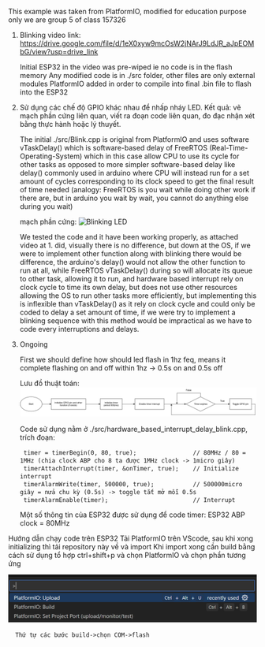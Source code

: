 This example was taken from PlatformIO, modified for education purpose only 
we are group 5 of class 157326
1. Blinking video link: https://drive.google.com/file/d/1eX0xyw9mcOsW2jNArJ9LdJR_aJpEOMbG/view?usp=drive_link
   
    Initial ESP32 in the video was pre-wiped ie no code is in the flash memory
    Any modified code is in ./src folder, other files are only external modules PlatformIO added in order to compile into final .bin file to flash into the ESP32

  
2. Sử dụng các chế độ GPIO khác nhau để nhấp nháy LED. Kết quả: vẽ mạch phần cứng liên quan, viết ra đoạn code liên quan, đo đạc nhận xét bằng thực hành hoặc lý thuyết.

    The initial ./src/Blink.cpp is original from PlatformIO and uses software vTaskDelay() which is software-based delay of FreeRTOS (Real-Time-Operating-System) which in this case allow CPU to use its cycle for other tasks as opposed to more simpler software-based delay like delay() commonly used in arduino where CPU will instead run for a set amount of cycles corresponding to its clock speed to get the final result of time needed (analogy: FreeRTOS is you wait while doing other work if there are, but in arduino you wait by wait, you cannot do anything else during you wait)

   mạch phần cứng: 
   ![Blinking LED](assets/2025-05-26_20-04-42.gif)


    We tested the code and it have been working properly, as attached video at 1. did, visually there is no difference, but down at the OS, if we were to implement other function along with blinking there would be difference, the arduino's delay() would not allow the other function to run at all, while FreeRTOS vTaskDelay() during so will allocate its queue to other task, allowing it to run, and hardware based interrupt rely on clock cycle to time its own delay, but does not use other resources allowing the OS to run other tasks more efficiently, but implementing this is inflexible than vTaskDelay() as it rely on clock cycle and could only be coded to delay a set amount of time, if we were try to implement a blinking sequence with this method would be impractical as we have to code every interruptions and delays.

4. Ongoing

      First we should define how should led flash in 1hz feq, means it complete flashing on and off within 1hz -> 0.5s on and 0.5s off

      Lưu đồ thuật toán:
      ![Diagram](./assets/Untitled_Diagram.svg)

      Code sử dụng nằm ở ./src/hardware_based_interrupt_delay_blink.cpp, trích đoạn:

        timer = timerBegin(0, 80, true);                // 80MHz / 80 = 1MHz (chia clock ABP cho 8 ta được 1MHz clock -> 1micro giây)
        timerAttachInterrupt(timer, &onTimer, true);    // Initialize interrupt
        timerAlarmWrite(timer, 500000, true);           // 500000micro giây = nửa chu kỳ (0.5s) -> toggle tắt mở mỗi 0.5s
        timerAlarmEnable(timer);                        // Interrupt

      
      Một số thông tin của ESP32 được sử dụng để code timer:
         ESP32 ABP clock = 80MHz

      

Hướng dẫn chạy code trên ESP32
   Tải PlatformIO trên VScode, sau khi xong initializing thì tải repository này về và import
   Khi import xong cần build bằng cách sử dụng tổ hợp ctrl+shift+p và chọn PlatformIO và chọn phần tương ứng
   
   ![Diagram](https://github.com/hanguyen225/esp32_blink_ex/blob/main/assets/Screenshot%202025-05-26%20125002.png?raw=true)

   
      Thứ tự các bước build->chọn COM->flash

  
